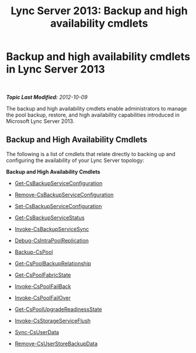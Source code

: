 ﻿---
title: 'Lync Server 2013: Backup and high availability cmdlets'
TOCTitle: Backup and high availability cmdlets
ms:assetid: 5aff41a3-7a0e-4c51-9d5f-7f08e36bf046
ms:mtpsurl: https://technet.microsoft.com/en-us/library/JJ204925(v=OCS.15)
ms:contentKeyID: 48184236
ms.date: 07/23/2014
mtps_version: v=OCS.15
---

<div data-xmlns="http://www.w3.org/1999/xhtml">

<div class="topic" data-xmlns="http://www.w3.org/1999/xhtml" data-msxsl="urn:schemas-microsoft-com:xslt" data-cs="http://msdn.microsoft.com/en-us/">

<div data-asp="http://msdn2.microsoft.com/asp">

# Backup and high availability cmdlets in Lync Server 2013

</div>

<div id="mainSection">

<div id="mainBody">

<span> </span>

_**Topic Last Modified:** 2012-10-09_

The backup and high availability cmdlets enable administrators to manage the pool backup, restore, and high availability capabilities introduced in Microsoft Lync Server 2013.

<div>

## Backup and High Availability Cmdlets

The following is a list of cmdlets that relate directly to backing up and configuring the availability of your Lync Server topology:

**Backup and High Availability Cmdlets**

  - [Get-CsBackupServiceConfiguration](get-csbackupserviceconfiguration.md)

  - [Remove-CsBackupServiceConfiguration](remove-csbackupserviceconfiguration.md)

  - [Set-CsBackupServiceConfiguration](set-csbackupserviceconfiguration.md)

<!-- end list -->

  - [Get-CsBackupServiceStatus](get-csbackupservicestatus.md)

<!-- end list -->

  - [Invoke-CsBackupServiceSync](invoke-csbackupservicesync.md)

<!-- end list -->

  - [Debug-CsIntraPoolReplication](debug-csintrapoolreplication.md)

<!-- end list -->

  - [Backup-CsPool](backup-cspool.md)

<!-- end list -->

  - [Get-CsPoolBackupRelationship](get-cspoolbackuprelationship.md)

<!-- end list -->

  - [Get-CsPoolFabricState](get-cspoolfabricstate.md)

<!-- end list -->

  - [Invoke-CsPoolFailBack](invoke-cspoolfailback.md)

<!-- end list -->

  - [Invoke-CsPoolFailOver](invoke-cspoolfailover.md)

<!-- end list -->

  - [Get-CsPoolUpgradeReadinessState](get-cspoolupgradereadinessstate.md)

<!-- end list -->

  - [Invoke-CsStorageServiceFlush](invoke-csstorageserviceflush.md)

<!-- end list -->

  - [Sync-CsUserData](sync-csuserdata.md)

<!-- end list -->

  - [Remove-CsUserStoreBackupData](remove-csuserstorebackupdata.md)

</div>

</div>

<span> </span>

</div>

</div>

</div>

